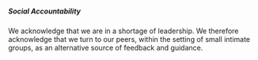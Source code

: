 ##### Social Accountability

We acknowledge that we are in a shortage of leadership. We therefore acknowledge that we turn to our peers, within the setting of small intimate groups, as an alternative source of feedback and guidance.